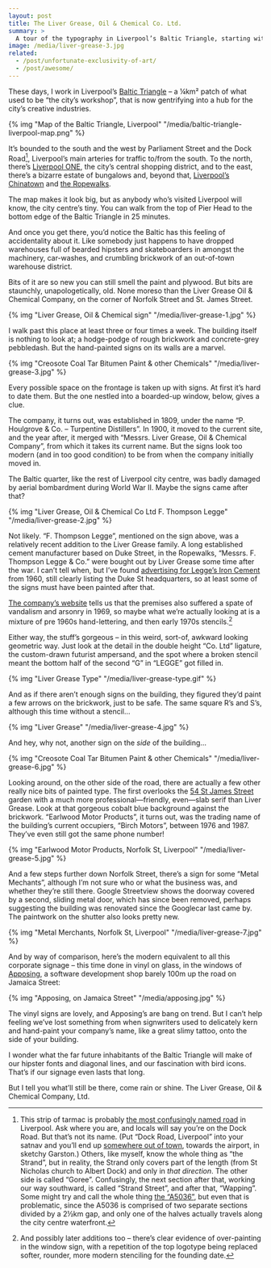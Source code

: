 ```yaml
---
layout: post
title: The Liver Grease, Oil & Chemical Co. Ltd.
summary: >
  A tour of the typography in Liverpool’s Baltic Triangle, starting with the bizarre and exquisite Liver Grease, Oil &amp; Chemical Co. Ltd.
image: /media/liver-grease-3.jpg
related:
  - /post/unfortunate-exclusivity-of-art/
  - /post/awesome/
---
```


These days, I work in Liverpool’s [Baltic Triangle](http://www.liverpoolbaltictriangle.co.uk/visit/) – a ¼km² patch of what used to be “the city’s workshop”, that is now gentrifying into a hub for the city’s creative industries.

{% img "Map of the Baltic Triangle, Liverpool" "/media/baltic-triangle-liverpool-map.png" %}

It’s bounded to the south and the west by Parliament Street and the Dock Road[^1], Liverpool’s main arteries for traffic to/from the south. To the north, there’s [Liverpool ONE](http://www.liverpool-one.com/getting_here.aspx), the city’s central shopping district, and to the east, there’s a bizarre estate of bungalows and, beyond that, [Liverpool’s Chinatown](http://en.wikipedia.org/wiki/Chinatown,_Liverpool) and [the Ropewalks](http://en.wikipedia.org/wiki/RopeWalks,_Liverpool).

The map makes it look big, but as anybody who’s visited Liverpool will know, the city centre’s tiny. You can walk from the top of Pier Head to the bottom edge of the Baltic Triangle in 25 minutes.

And once you get there, you’d notice the Baltic has this feeling of accidentality about it. Like somebody just happens to have dropped warehouses full of bearded hipsters and skateboarders in amongst the machinery, car-washes, and crumbling brickwork of an out-of-town warehouse district.

Bits of it are so new you can still smell the paint and plywood. But bits are staunchly, unapologetically, old. None moreso than the Liver Grease Oil & Chemical Company, on the corner of Norfolk Street and St. James Street.

{% img "Liver Grease, Oil & Chemical sign" "/media/liver-grease-1.jpg" %}

I walk past this place at least three or four times a week. The building itself is nothing to look at; a hodge-podge of rough brickwork and concrete-grey pebbledash. But the hand-painted signs on its walls are a marvel.

{% img "Creosote Coal Tar Bitumen Paint & other Chemicals" "/media/liver-grease-3.jpg" %}

Every possible space on the frontage is taken up with signs. At first it’s hard to date them. But the one nestled into a boarded-up window, below, gives a clue.

The company, it turns out, was established in 1809, under the name “P. Houlgrove & Co. – Turpentine Distillers”. In 1900, it moved to the current site, and the year after, it merged with “Messrs. Liver Grease, Oil & Chemical Company”, from which it takes its current name. But the signs look too modern (and in too good condition) to be from when the company initially moved in.

The Baltic quarter, like the rest of Liverpool city centre, was badly damaged by aerial bombardment during World War II. Maybe the signs came after that?

{% img "Liver Grease, Oil & Chemical Co Ltd F. Thompson Legge" "/media/liver-grease-2.jpg" %}

Not likely. “F. Thompson Legge”, mentioned on the sign above, was a relatively recent addition to the Liver Grease family. A long established cement manufacturer based on Duke Street, in the Ropewalks, “Messrs. F. Thompson Legge & Co.” were bought out by Liver Grease some time after the war. I can’t tell when, but I’ve found [advertising for Legge’s Iron Cement](http://www.gracesguide.co.uk/File:Im1960MWYB-Legge.jpg) from 1960, still clearly listing the Duke St headquarters, so at least some of the signs must have been painted after that.

[The company’s website](http://www.livergreaseltd.co.uk) tells us that the premises also suffered a spate of vandalism and arsonry in 1969, so maybe what we’re actually looking at is a mixture of pre 1960s hand-lettering, and then early 1970s stencils.[^2]

Either way, the stuff’s gorgeous – in this weird, sort-of, awkward looking geometric way. Just look at the detail in the double height “Co. Ltd” ligature, the custom-drawn futurist ampersand, and the spot where a broken stencil meant the bottom half of the second “G” in “LEGGE” got filled in.

{% img "Liver Grease Type" "/media/liver-grease-type.gif" %}

And as if there aren’t enough signs on the building, they figured they’d paint a few arrows on the brickwork, just to be safe. The same square R’s and S’s, although this time without a stencil…

{% img "Liver Grease" "/media/liver-grease-4.jpg" %}

And hey, why not, another sign on the *side* of the building…

{% img "Creosote Coal Tar Bitumen Paint & other Chemicals" "/media/liver-grease-6.jpg" %}

Looking around, on the other side of the road, there are actually a few other really nice bits of painted type. The first overlooks the [54 St James Street](http://www.thewomensorganisation.org.uk/54stjamesstreet) garden with a much more professional—friendly, even—slab serif than Liver Grease. Look at that gorgeous cobalt blue background against the brickwork. “Earlwood Motor Products”, it turns out, was the trading name of the building’s current occupiers, “Birch Motors”, between 1976 and 1987. They’ve even still got the same phone number!

{% img "Earlwood Motor Products, Norfolk St, Liverpool" "/media/liver-grease-5.jpg" %}

And a few steps further down Norfolk Street, there’s a sign for some “Metal Mechants”, although I’m not sure who or what the business was, and whether they’re still there. Google Streetview shows the doorway covered by a second, sliding metal door, which has since been removed, perhaps suggesting the building was renovated since the Googlecar last came by. The paintwork on the shutter also looks pretty new.

{% img "Metal Merchants, Norfolk St, Liverpool" "/media/liver-grease-7.jpg" %}

And by way of comparison, here’s the modern equivalent to all this corporate signage – this time done in vinyl on glass, in the windows of [Apposing](http://www.apposing.co.uk/), a software development shop barely 100m up the road on Jamaica Street:

{% img "Apposing, on Jamaica Street" "/media/apposing.jpg" %}

The vinyl signs are lovely, and Apposing’s are bang on trend. But I can’t help feeling we’ve lost something from when signwriters used to delicately kern and hand-paint your company’s name, like a great slimy tattoo, onto the side of your building.

I wonder what the far future inhabitants of the Baltic Triangle will make of our hipster fonts and diagonal lines, and our fascination with bird icons. That’s if our signage even lasts that long.

But I tell you what’ll still be there, come rain or shine. The Liver Grease, Oil & Chemical Company, Ltd.

[^1]: This strip of tarmac is probably [the most confusingly named road](http://www.sevenstreets.com/blog/2012/11/06/ghost-streets-7-the-dock-road/) in Liverpool. Ask where you are, and locals will say you’re on the Dock Road. But that’s not its name. (Put “Dock Road, Liverpool” into your satnav and you’ll end up [somewhere out of town](https://www.google.co.uk/maps/place/Dock+Rd+Liverpool/@53.3759135,-2.9505996,13z), towards the airport, in sketchy Garston.) Others, like myself, know the whole thing as “the Strand”, but in reality, the Strand only covers part of the length (from St Nicholas church to Albert Dock) and only in *that direction*. The other side is called “Goree”. Confusingly, the next section after that, working our way southward, is called “Strand Street”, and after that, “Wapping”. Some might try and call the whole thing [the “A5036”](https://en.wikipedia.org/wiki/A5036_road_%28Great_Britain%29), but even that is problematic, since the A5036 is comprised of two separate sections divided by a 2½km gap, and only one of the halves actually travels along the city centre waterfront.

[^2]:  And possibly later additions too – there’s clear evidence of over-painting in the window sign, with a repetition of the top logotype being replaced softer, rounder, more modern stenciling for the founding date.
